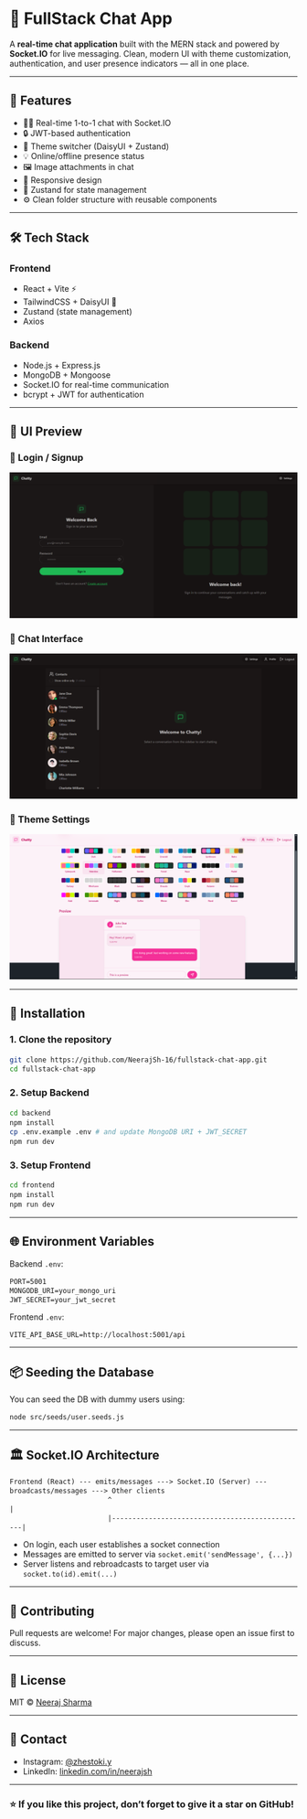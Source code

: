 # 💬 FullStack Chat App

A **real-time chat application** built with the MERN stack and powered by **Socket.IO** for live messaging. Clean, modern UI with theme customization, authentication, and user presence indicators — all in one place.

---

## 🚀 Features

- 🧑‍💬 Real-time 1-to-1 chat with Socket.IO
- 🔒 JWT-based authentication
- 🌸 Theme switcher (DaisyUI + Zustand)
- 💡 Online/offline presence status
- 🖼️ Image attachments in chat
- 🌈 Responsive design
- 🧠 Zustand for state management
- ⚙️ Clean folder structure with reusable components

---

## 🛠️ Tech Stack

### Frontend
- React + Vite ⚡
- TailwindCSS + DaisyUI 💅
- Zustand (state management)
- Axios

### Backend
- Node.js + Express.js
- MongoDB + Mongoose
- Socket.IO for real-time communication
- bcrypt + JWT for authentication

---

## 📸 UI Preview

### 🔐 Login / Signup
![Login](/frontend/public/login.png)

### 💬 Chat Interface
![Chat](/frontend/public/chat.png)

### 🎨 Theme Settings
![Theme](/frontend/public/theme.png)

---

## 🔧 Installation

### 1. Clone the repository

```bash
git clone https://github.com/NeerajSh-16/fullstack-chat-app.git
cd fullstack-chat-app
```

### 2. Setup Backend

```bash
cd backend
npm install
cp .env.example .env # and update MongoDB URI + JWT_SECRET
npm run dev
```

### 3. Setup Frontend

```bash
cd frontend
npm install
npm run dev
```

---

## 🌐 Environment Variables

Backend `.env`:

```
PORT=5001
MONGODB_URI=your_mongo_uri
JWT_SECRET=your_jwt_secret
```

Frontend `.env`:

```
VITE_API_BASE_URL=http://localhost:5001/api
```

---

## 📦 Seeding the Database

You can seed the DB with dummy users using:

```bash
node src/seeds/user.seeds.js
```

---

## 🏛️ Socket.IO Architecture

```text
Frontend (React) --- emits/messages ---> Socket.IO (Server) --- broadcasts/messages ---> Other clients
                        ^                                                |
                        |------------------------------------------------|
```

- On login, each user establishes a socket connection
- Messages are emitted to server via `socket.emit('sendMessage', {...})`
- Server listens and rebroadcasts to target user via `socket.to(id).emit(...)`

---

## 🤝 Contributing

Pull requests are welcome! For major changes, please open an issue first to discuss.

---

## 📜 License

MIT © [Neeraj Sharma](https://github.com/NeerajSh-16)

---

## 💬 Contact

- Instagram: [@zhestoki.y](https://instagram.com/zhestoki.y)
- LinkedIn: [linkedin.com/in/neerajsh](https://linkedin.com/in/neerajsh)

---

### ⭐ If you like this project, don’t forget to give it a star on GitHub!

